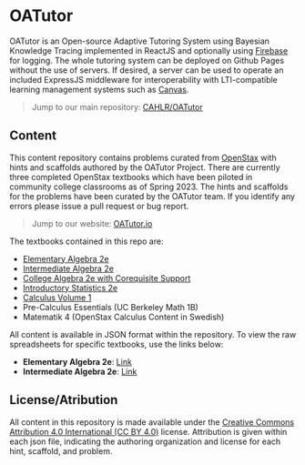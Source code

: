 # OATutor

OATutor is an Open-source Adaptive Tutoring System using Bayesian Knowledge Tracing
implemented in ReactJS and optionally using [Firebase](https://firebase.google.com/) for logging. 
The whole tutoring system can be deployed on Github Pages without the use of servers. If desired, 
a server can be used to operate an included ExpressJS middleware for interoperability with LTI-compatible learning management systems 
such as [Canvas](https://www.instructure.com/).

> Jump to our main repository: [CAHLR/OATutor](https://github.com/CAHLR/OATutor)

## Content

This content repository contains problems curated from [OpenStax](https://openstax.org/) with hints and scaffolds authored by the OATutor Project. 
There are currently three completed OpenStax textbooks which have been piloted in community college classrooms as of Spring 2023. 
The hints and scaffolds for the problems have been curated by the OATutor team. 
If you identify any errors please issue a pull request or bug report.

> Jump to our website: [OATutor.io](https://www.oatutor.io/)

The textbooks contained in this repo are:
* [Elementary Algebra 2e](https://openstax.org/details/books/elementary-algebra-2e)
* [Intermediate Algebra 2e](https://openstax.org/details/books/intermediate-algebra-2e)
* [College Algebra 2e with Corequisite Support](https://openstax.org/details/books/college-algebra-corequisite-support-2e) 
* [Introductory Statistics 2e](https://openstax.org/details/books/introductory-statistics-2e)
* [Calculus Volume 1](https://openstax.org/details/books/calculus-volume-1)
* Pre-Calculus Essentials (UC Berkeley Math 1B)
* Matematik 4 (OpenStax Calculus Content in Swedish)

All content is available in JSON format within the repository. To view the raw spreadsheets for specific textbooks, use the links below:
* **Elementary Algebra 2e**: [Link](https://docs.google.com/spreadsheets/d/e/2PACX-1vQUR06L_4klVsd_RUCy2gACmXKDqGhzSMCWsRXwDvNrwvbNfcoEHohgZt8nvBpULjaWHu7AqmV-h5BY/pubhtml)
* **Intermediate Algebra 2e**: [Link](https://docs.google.com/spreadsheets/d/e/2PACX-1vR1QhiXiCAPZ8qCqwPF6FqAMMOn17CTk7DFakz8vFpOG2dPDL-hT_wqZPwrgKRVt1MrhbwdIrVGAmse/pubhtml)

## License/Atribution

All content in this repository is made available under the [Creative Commons Attribution 4.0 International (CC BY 4.0)](https://creativecommons.org/licenses/by/4.0/) license.
Attribution is given within each json file, indicating the authoring organization and license for each hint, scaffold, and problem.
